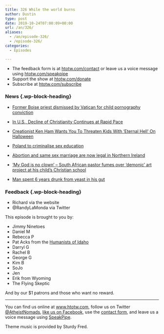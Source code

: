 ```yaml
---
title: 326 While the world burns
author: Dustin
type: post
date: 2019-10-24T07:00:09+00:00
url: /an/326/
aliases:
  - /an/episode-326/
  - /episode-326/
categories:
  - Episodes

---
```

<div id="buzzsprout-player-10552783"></div><script src="https://www.buzzsprout.com/1983601/10552783-326-while-the-world-burns.js?container_id=buzzsprout-player-10552783&player=small" type="text/javascript" charset="utf-8"></script>

<!--more-->

 * The feedback form is at [htotw.com/contact](https://htotw.com/contact) or leave us a voice message using <a href="https://htotw.com/speakpipe" target="_blank" rel="noopener noreferrer">htotw.com/speakpipe</a>
 * Support the show at <a href="https://htotw.com/donate" target="_blank" rel="noopener noreferrer">htotw.com/donate</a>
 * Subscribe at <a href="https://htotw.com/subscribe" target="_blank" rel="noopener noreferrer">htotw.com/subscribe</a>

### News {.wp-block-heading}

  * [Former Boise priest dismissed by Vatican for child pornography conviction][1]
  * [In U.S., Decline of Christianity Continues at Rapid Pace][2]
  * [Creationist Ken Ham Wants You To Threaten Kids With ‘Eternal Hell’ On Halloween][3]
  * [Poland to criminalise sex education][4]
  * [Abortion and same sex marriage are now legal in Northern Ireland][5]
  * [&#8216;My God is no clown&#8217; &#8211; South African pastor fumes over &#8216;demonic&#8217; art project at his child&#8217;s Christian school][6]

  * [Man spent 6 years drunk from yeast in his gut][7]

### Feedback {.wp-block-heading}

  * Richard via the website
  * @RandyLaMonda via Twitter

This episode is brought to you by:

  * Jimmy Ninetoes
  * Daniel M
  * Rebecca P
  * Pat Acks from the <a href="https://www.humanistsofidaho.org" target="_blank" rel="noopener noreferrer">Humanists of Idaho</a>
  * Darryl G
  * Rachel B
  * George G
  * Kim B
  * SoJo
  * Jen
  * Erik from Wyoming
  * The Flying Skeptic

And by our $1 patrons and those who want no reward.

<hr class="wp-block-separator" />

You can find us online at <a href="https://www.htotw.com/" target="_blank" rel="noopener noreferrer">www.htotw.com</a>, follow us on Twitter <a href="https://htotw.com/twitter" target="_blank" rel="noopener noreferrer">@AtheistNomads</a>, <a href="https://htotw.com/facebook" target="_blank" rel="noopener noreferrer">like us on Facebook</a>, use the [contact form](https://htotw.com/contact), and leave us a voice message using <a href="https://htotw.com/speakpipe" target="_blank" rel="noopener noreferrer">SpeakPipe</a>.

Theme music is provided by Sturdy Fred.

 [1]: https://idahonews.com/news/local/former-boise-priest-dismissed-by-vatican-for-child-pornography-conviction
 [2]: https://www.pewforum.org/2019/10/17/in-u-s-decline-of-christianity-continues-at-rapid-pace/
 [3]: https://www.huffingtonpost.ca/entry/ken-ham-halloween-hell_n_5dad32e2e4b0f34e3a783bed
 [4]: https://euobserver.com/tickers/146289
 [5]: https://www.mirror.co.uk/news/politics/breaking-abortion-gay-marriage-officially-20668922.amp
 [6]: https://m.news24.com/SouthAfrica/News/my-god-is-no-clown-pastor-fumes-over-demonic-art-project-at-childs-school-20191022
 [7]: https://bmjopengastro.bmj.com/content/6/1/e000325